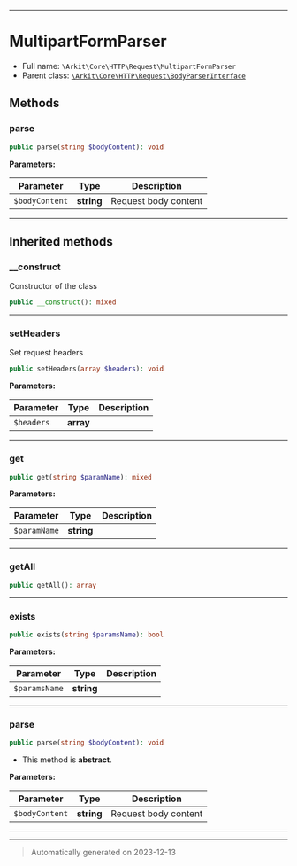 ***

# MultipartFormParser





* Full name: `\Arkit\Core\HTTP\Request\MultipartFormParser`
* Parent class: [`\Arkit\Core\HTTP\Request\BodyParserInterface`](./BodyParserInterface.md)




## Methods


### parse



```php
public parse(string $bodyContent): void
```








**Parameters:**

| Parameter | Type | Description |
|-----------|------|-------------|
| `$bodyContent` | **string** | Request body content |





***


## Inherited methods


### __construct

Constructor of the class

```php
public __construct(): mixed
```












***

### setHeaders

Set request headers

```php
public setHeaders(array $headers): void
```








**Parameters:**

| Parameter | Type | Description |
|-----------|------|-------------|
| `$headers` | **array** |  |





***

### get



```php
public get(string $paramName): mixed
```








**Parameters:**

| Parameter | Type | Description |
|-----------|------|-------------|
| `$paramName` | **string** |  |





***

### getAll



```php
public getAll(): array
```












***

### exists



```php
public exists(string $paramsName): bool
```








**Parameters:**

| Parameter | Type | Description |
|-----------|------|-------------|
| `$paramsName` | **string** |  |





***

### parse



```php
public parse(string $bodyContent): void
```




* This method is **abstract**.



**Parameters:**

| Parameter | Type | Description |
|-----------|------|-------------|
| `$bodyContent` | **string** | Request body content |





***


***
> Automatically generated on 2023-12-13
